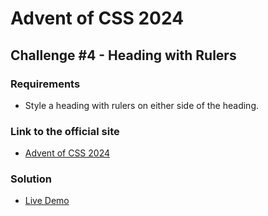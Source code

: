 # Advent of CSS 2024
  
## Challenge #4 - Heading with Rulers

### Requirements
- Style a heading with rulers on either side of the heading.


### Link to the official site
- [Advent of CSS 2024](https://store.selfteach.me/advent-of-css-2024)

### Solution
- [Live Demo](https://ivobul.github.io/heading-with-rulers/)
